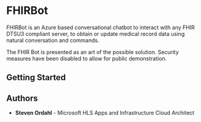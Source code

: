 # FHIRBot 

FHIRBot is an Azure based conversational chatbot to interact with any FHIR DTSU3 compliant server,
to obtain or update medical record data using natural conversation and commands.

The FHIR Bot is presented as an art of the possible solution.  Security measures have been disabled to allow for public demonstration. 

## Getting Started



## Authors

* **Steven Ordahl** - Microsoft HLS Apps and Infrastructure Cloud Architect
